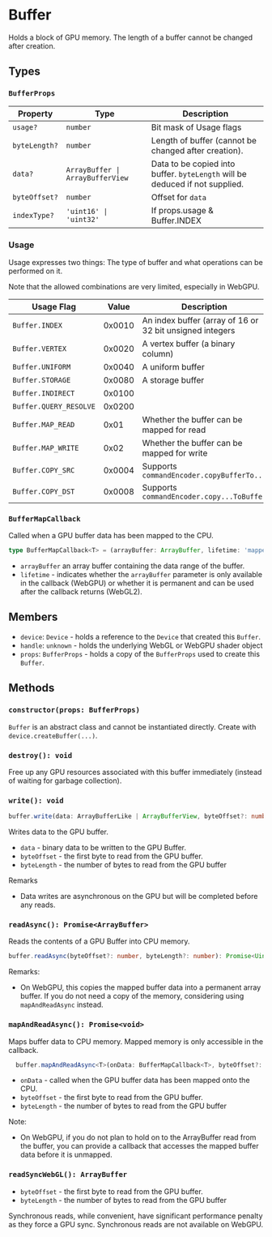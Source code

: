 # Buffer

Holds a block of GPU memory. The length of a buffer cannot be changed after creation.

## Types

### `BufferProps`

| Property      | Type                             | Description                                                                  |
| ------------- | -------------------------------- | ---------------------------------------------------------------------------- |
| `usage?`      | `number`                         | Bit mask of Usage flags                                                      |
| `byteLength?` | `number`                         | Length of buffer (cannot be changed after creation).                         |
| `data?`       | `ArrayBuffer \| ArrayBufferView` | Data to be copied into buffer. `byteLength` will be deduced if not supplied. |
| `byteOffset?` | `number`                         | Offset for `data`                                                            |
| `indexType?`  | `'uint16' \| 'uint32'`           | If props.usage & Buffer.INDEX                                                |

### Usage

Usage expresses two things: The type of buffer and what operations can be performed on it.

Note that the allowed combinations are very limited, especially in WebGPU.

| Usage Flag             | Value  | Description                                              |
| ---------------------- | ------ | -------------------------------------------------------- |
| `Buffer.INDEX`         | 0x0010 | An index buffer (array of 16 or 32 bit unsigned integers |
| `Buffer.VERTEX`        | 0x0020 | A vertex buffer (a binary column)                        |
| `Buffer.UNIFORM`       | 0x0040 | A uniform buffer                                         |
| `Buffer.STORAGE`       | 0x0080 | A storage buffer                                         |
| `Buffer.INDIRECT`      | 0x0100 |
| `Buffer.QUERY_RESOLVE` | 0x0200 |
| `Buffer.MAP_READ`      | 0x01   | Whether the buffer can be mapped for read                |
| `Buffer.MAP_WRITE`     | 0x02   | Whether the buffer can be mapped for write               |
| `Buffer.COPY_SRC`      | 0x0004 | Supports `commandEncoder.copyBufferTo...` |
| `Buffer.COPY_DST`      | 0x0008 | Supports `commandEncoder.copy...ToBuffer` |

### `BufferMapCallback`

Called when a GPU buffer data has been mapped to the CPU.

```ts
type BufferMapCallback<T> = (arrayBuffer: ArrayBuffer, lifetime: 'mapped' | 'copied') => T;
```
- `arrayBuffer` an array buffer containing the data range of the buffer.
- `lifetime` - indicates whether the `arrayBuffer` parameter is only available in the callback (WebGPU) or whether it is permanent and can be used after the callback returns (WebGL2).

## Members

- `device`: `Device` - holds a reference to the `Device` that created this `Buffer`.
- `handle`: `unknown` - holds the underlying WebGL or WebGPU shader object
- `props`: `BufferProps` - holds a copy of the `BufferProps` used to create this `Buffer`.

## Methods

### `constructor(props: BufferProps)`

`Buffer` is an abstract class and cannot be instantiated directly. Create with `device.createBuffer(...)`.

### `destroy(): void`

Free up any GPU resources associated with this buffer immediately (instead of waiting for garbage collection).

### `write(): void`

```ts
buffer.write(data: ArrayBufferLike | ArrayBufferView, byteOffset?: number): void;
```

Writes data to the GPU buffer. 

- `data` - binary data to be written to the GPU Buffer.
- `byteOffset` - the first byte to read from the GPU buffer.
- `byteLength` - the number of bytes to read from the GPU buffer

Remarks
- Data writes are asynchronous on the GPU but will be completed before any reads.

### `readAsync(): Promise<ArrayBuffer>`

Reads the contents of a GPU Buffer into CPU memory.

```ts
buffer.readAsync(byteOffset?: number, byteLength?: number): Promise<Uint8Array>;
```

Remarks:
- On WebGPU, this copies the mapped buffer data into a permanent array buffer. If you do not need a copy of the memory, considering using `mapAndReadAsync` instead.

### `mapAndReadAsync(): Promise<void>`

Maps buffer data to CPU memory. Mapped memory is only accessible in the callback.

```ts
  buffer.mapAndReadAsync<T>(onData: BufferMapCallback<T>, byteOffset?: number, byteLength?: number): Promise<T>;
```

- `onData` - called when the GPU buffer data has been mapped onto the CPU.
- `byteOffset` - the first byte to read from the GPU buffer.
- `byteLength` - the number of bytes to read from the GPU buffer

Note:
- On WebGPU, if you do not plan to hold on to the ArrayBuffer read from the buffer, you can provide a callback that accesses the mapped buffer data before it is unmapped.

### `readSyncWebGL(): ArrayBuffer`

- `byteOffset` - the first byte to read from the GPU buffer.
- `byteLength` - the number of bytes to read from the GPU buffer

Synchronous reads, while convenient, have significant performance penalty as they force a GPU sync.
Synchronous reads are not available on WebGPU.
